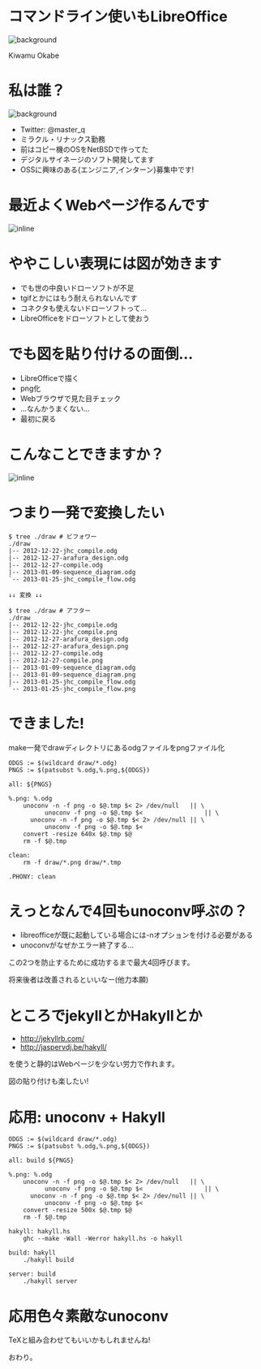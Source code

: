 # コマンドライン使いもLibreOffice
![background](commandline.png)

Kiwamu Okabe

# 私は誰？

![background](MIRACLE-CI-base_2.png)

* Twitter: @master_q
* ミラクル・リナックス勤務
* 前はコピー機のOSをNetBSDで作ってた
* デジタルサイネージのソフト開発してます
* OSSに興味のある{エンジニア,インターン}募集中です!

# 最近よくWebページ作るんです

![inline](webpage.png)

# ややこしい表現には図が効きます

* でも世の中良いドローソフトが不足
* tgifとかにはもう耐えられないんです
* コネクタも使えないドローソフトって...
* LibreOfficeをドローソフトとして使おう

# でも図を貼り付けるの面倒...

* LibreOfficeで描く
* png化
* Webブラウザで見た目チェック
* ...なんかうまくない...
* 最初に戻る

# こんなことできますか？

![inline](draw/unoconv_flow.png)

# つまり一発で変換したい

~~~
$ tree ./draw # ビフォワー
./draw
|-- 2012-12-22-jhc_compile.odg
|-- 2012-12-27-arafura_design.odg
|-- 2012-12-27-compile.odg
|-- 2013-01-09-sequence_diagram.odg
`-- 2013-01-25-jhc_compile_flow.odg

↓↓ 変換 ↓↓

$ tree ./draw # アフター
./draw
|-- 2012-12-22-jhc_compile.odg
|-- 2012-12-22-jhc_compile.png
|-- 2012-12-27-arafura_design.odg
|-- 2012-12-27-arafura_design.png
|-- 2012-12-27-compile.odg
|-- 2012-12-27-compile.png
|-- 2013-01-09-sequence_diagram.odg
|-- 2013-01-09-sequence_diagram.png
|-- 2013-01-25-jhc_compile_flow.odg
`-- 2013-01-25-jhc_compile_flow.png
~~~

# できました!

make一発でdrawディレクトリにあるodgファイルをpngファイル化

~~~ {.makefile}
ODGS := $(wildcard draw/*.odg)
PNGS := $(patsubst %.odg,%.png,${ODGS})

all: ${PNGS}

%.png: %.odg
	unoconv -n -f png -o $@.tmp $< 2> /dev/null   || \
          unoconv -f png -o $@.tmp $<                 || \
	  unoconv -n -f png -o $@.tmp $< 2> /dev/null || \
          unoconv -f png -o $@.tmp $<
	convert -resize 640x $@.tmp $@
	rm -f $@.tmp

clean:
	rm -f draw/*.png draw/*.tmp

.PHONY: clean
~~~

# えっとなんで4回もunoconv呼ぶの？

* libreofficeが既に起動している場合には-nオプションを付ける必要がある
* unoconvがなぜかエラー終了する...

この2つを防止するために成功するまで最大4回呼びます。

将来後者は改善されるといいなー(他力本願)

# ところでjekyllとかHakyllとか

* http://jekyllrb.com/
* http://jaspervdj.be/hakyll/

を使うと静的はWebページを少ない労力で作れます。

図の貼り付けも楽したい!

# 応用: unoconv + Hakyll

~~~ {.makefile}
ODGS := $(wildcard draw/*.odg)
PNGS := $(patsubst %.odg,%.png,${ODGS})

all: build ${PNGS}

%.png: %.odg
	unoconv -n -f png -o $@.tmp $< 2> /dev/null   || \
          unoconv -f png -o $@.tmp $<                 || \
	  unoconv -n -f png -o $@.tmp $< 2> /dev/null || \
          unoconv -f png -o $@.tmp $<
	convert -resize 500x $@.tmp $@
	rm -f $@.tmp

hakyll: hakyll.hs
	ghc --make -Wall -Werror hakyll.hs -o hakyll

build: hakyll
	./hakyll build

server: build
	./hakyll server
~~~

# 応用色々素敵なunoconv

TeXと組み合わせてもいいかもしれませんね!

おわり。
